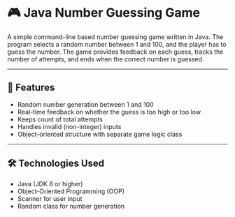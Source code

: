 # 🎮 Java Number Guessing Game

A simple command-line based number guessing game written in Java. The program selects a random number between 1 and 100, and the player has to guess the number. The game provides feedback on each guess, tracks the number of attempts, and ends when the correct number is guessed.

---

## 📌 Features

- Random number generation between 1 and 100
- Real-time feedback on whether the guess is too high or too low
- Keeps count of total attempts
- Handles invalid (non-integer) inputs
- Object-oriented structure with separate game logic class

---

## 🛠️ Technologies Used

- Java (JDK 8 or higher)
- Object-Oriented Programming (OOP)
- Scanner for user input
- Random class for number generation
